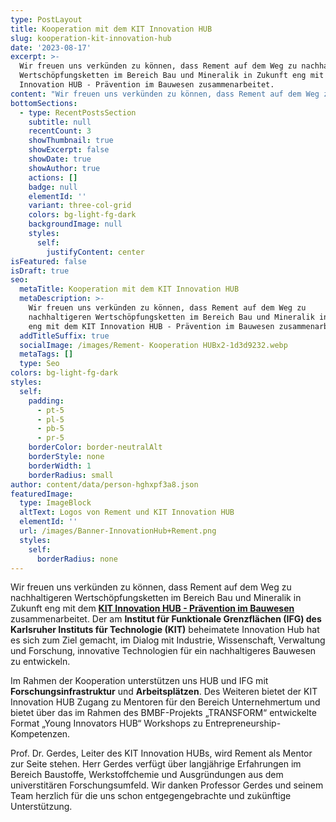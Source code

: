 ```yaml
---
type: PostLayout
title: Kooperation mit dem KIT Innovation HUB
slug: kooperation-kit-innovation-hub
date: '2023-08-17'
excerpt: >-
  Wir freuen uns verkünden zu können, dass Rement auf dem Weg zu nachhaltigeren
  Wertschöpfungsketten im Bereich Bau und Mineralik in Zukunft eng mit dem KIT
  Innovation HUB - Prävention im Bauwesen zusammenarbeitet. 
content: "Wir freuen uns verkünden zu können, dass Rement auf dem Weg zu nachhaltigeren Wertschöpfungsketten im Bereich Bau und Mineralik in Zukunft eng mit dem **KIT Innovation HUB - Prävention im Bauwesen** zusammenarbeitet. Der am Institut für Funktionale Grenzflächen (IFG) des Karlsruher Instituts für Technologie (KIT) beheimatete Innovation Hub hat es sich zum Ziel gemacht, im Dialog mit Industrie, Wissenschaft, Verwaltung und Forschung, innovative Technologien für ein nachhaltigeres Bauwesen zu entwickeln.\_\n\nIm Rahmen der Kooperation unterstützen uns HUB und IFG mit Forschungsinfrastruktur und Arbeitsplätzen. Des Weiteren bietet der KIT Innovation HUB Zugang zu Mentoren für den Bereich Unternehmertum und bietet über das im Rahmen des BMBF-Projekts „TRANSFORM“ entwickelte Format „Young Innovators HUB“ Workshops zu Entrepreneurship-Kompetenzen.\n\nProf. Dr. Gerdes, Leiter des KIT Innovation HUBs, wird Rement als Mentor zur Seite stehen. Herr Gerdes verfügt über langjährige Erfahrungen im Bereich Baustoffe, Werkstoffchemie und Ausgründungen aus dem Forschungskontext. Wir danken Professor Gerdes herzlich für seine uns schon entgegengebrachte und zukünftige Unterstützung.\n"
bottomSections:
  - type: RecentPostsSection
    subtitle: null
    recentCount: 3
    showThumbnail: true
    showExcerpt: false
    showDate: true
    showAuthor: true
    actions: []
    badge: null
    elementId: ''
    variant: three-col-grid
    colors: bg-light-fg-dark
    backgroundImage: null
    styles:
      self:
        justifyContent: center
isFeatured: false
isDraft: true
seo:
  metaTitle: Kooperation mit dem KIT Innovation HUB
  metaDescription: >-
    Wir freuen uns verkünden zu können, dass Rement auf dem Weg zu
    nachhaltigeren Wertschöpfungsketten im Bereich Bau und Mineralik in Zukunft
    eng mit dem KIT Innovation HUB - Prävention im Bauwesen zusammenarbeitet. 
  addTitleSuffix: true
  socialImage: /images/Rement- Kooperation HUBx2-1d3d9232.webp
  metaTags: []
  type: Seo
colors: bg-light-fg-dark
styles:
  self:
    padding:
      - pt-5
      - pl-5
      - pb-5
      - pr-5
    borderColor: border-neutralAlt
    borderStyle: none
    borderWidth: 1
    borderRadius: small
author: content/data/person-hghxpf3a8.json
featuredImage:
  type: ImageBlock
  altText: Logos von Rement und KIT Innovation HUB
  elementId: ''
  url: /images/Banner-InnovationHub+Rement.png
  styles:
    self:
      borderRadius: none
---
```

Wir freuen uns verkünden zu können, dass Rement auf dem Weg zu nachhaltigeren Wertschöpfungsketten im Bereich Bau und Mineralik in Zukunft eng mit dem [**KIT Innovation HUB - Prävention im Bauwesen**](https://www.hub-bau.kit.edu/) zusammenarbeitet. Der am **Institut für Funktionale Grenzflächen (IFG) des Karlsruher Instituts für Technologie (KIT)** beheimatete Innovation Hub hat es sich zum Ziel gemacht, im Dialog mit Industrie, Wissenschaft, Verwaltung und Forschung, innovative Technologien für ein nachhaltigeres Bauwesen zu entwickeln. 

Im Rahmen der Kooperation unterstützen uns HUB und IFG mit **Forschungsinfrastruktur** und **Arbeitsplätzen**. Des Weiteren bietet der KIT Innovation HUB Zugang zu Mentoren für den Bereich Unternehmertum und bietet über das im Rahmen des BMBF-Projekts „TRANSFORM“ entwickelte Format „Young Innovators HUB“ Workshops zu Entrepreneurship-Kompetenzen.

Prof. Dr. Gerdes, Leiter des KIT Innovation HUBs, wird Rement als Mentor zur Seite stehen. Herr Gerdes verfügt über langjährige Erfahrungen im Bereich Baustoffe, Werkstoffchemie und Ausgründungen aus dem universtitären Forschungsumfeld. Wir danken Professor Gerdes und seinem Team herzlich für die uns schon entgegengebrachte und zukünftige Unterstützung.
